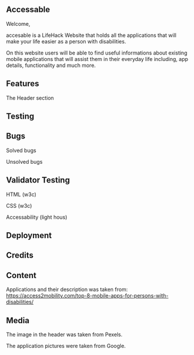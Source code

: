 ## Accessable

Welcome, 

accesable is a LifeHack Website that holds all the applications that will make your life easier as a  person with disabilities. 


On this website users will be able to find useful informations about existing mobile applications that will assist them in their everyday life including, app details, functionality and much more.

## Features

The Header section 

## Testing


## Bugs
Solved bugs


Unsolved bugs

## Validator Testing

HTML (w3c)

CSS (w3c)

Accessability (light hous)

## Deployment


## Credits

## Content 

Applications and their description was taken from:
https://access2mobility.com/top-8-mobile-apps-for-persons-with-disabilities/

## Media

The image in the header was taken from Pexels.

The application pictures were taken from Google.

